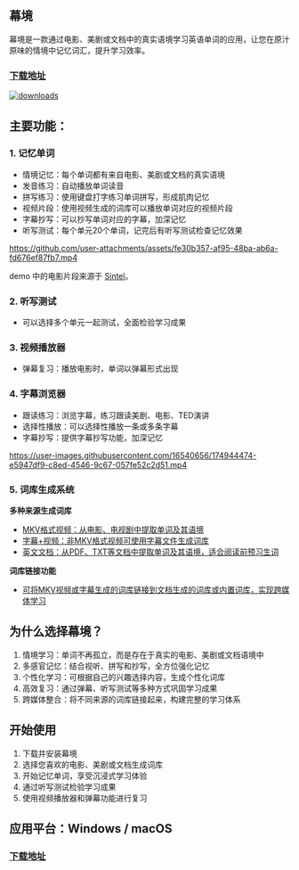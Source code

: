 ## 幕境
幕境是一款通过电影、美剧或文档中的真实语境学习英语单词的应用，让您在原汁原味的情境中记忆词汇，提升学习效率。
### [下载地址](https://github.com/tangshimin/MuJing/releases)
[![downloads](https://img.shields.io/github/downloads/tangshimin/MuJing/total?style=for-the-badge&logo=download&logoColor=white)](https://github.com/tangshimin/MuJing/releases)

## 主要功能：

### 1. 记忆单词
   - 情境记忆：每个单词都有来自电影、美剧或文档的真实语境
   - 发音练习：自动播放单词读音
   - 拼写练习：使用键盘打字练习单词拼写，形成肌肉记忆
   - 视频片段：使用视频生成的词库可以播放单词对应的视频片段
   - 字幕抄写：可以抄写单词对应的字幕，加深记忆
   - 听写测试：每个单元20个单词，记完后有听写测试检查记忆效果

   https://github.com/user-attachments/assets/fe30b357-af95-48ba-ab6a-fd676ef87fb7.mp4

   demo 中的电影片段来源于 [Sintel](https://www.youtube.com/watch?v=eRsGyueVLvQ)。


### 2. 听写测试
- 可以选择多个单元一起测试，全面检验学习成果

### 3. 视频播放器
  - 弹幕复习：播放电影时，单词以弹幕形式出现


### 4. 字幕浏览器
   - 跟读练习：浏览字幕，练习跟读美剧、电影、TED演讲
   - 选择性播放：可以选择性播放一条或多条字幕
   - 字幕抄写：提供字幕抄写功能，加深记忆

   https://user-images.githubusercontent.com/16540656/174944474-e5947df9-c8ed-4546-9c67-057fe52c2d51.mp4


### 5. 词库生成系统
**多种来源生成词库**
- [MKV格式视频：从电影、电视剧中提取单词及其语境](https://github.com/tangshimin/MuJing/wiki/%E5%A6%82%E4%BD%95%E7%94%A8-MKV-%E8%A7%86%E9%A2%91%E7%94%9F%E6%88%90%E8%AF%8D%E5%BA%93)
- [字幕+视频：非MKV格式视频可使用字幕文件生成词库](https://github.com/tangshimin/MuJing/wiki/%E5%A6%82%E4%BD%95%E7%94%A8%E5%AD%97%E5%B9%95%E7%94%9F%E6%88%90%E8%AF%8D%E5%BA%93)
- [英文文档：从PDF、TXT等文档中提取单词及其语境，适合阅读前预习生词](https://github.com/tangshimin/MuJing/wiki/%E5%A6%82%E4%BD%95%E7%94%A8%E6%96%87%E6%A1%A3%E7%94%9F%E6%88%90%E8%AF%8D%E5%BA%93)

**词库链接功能**
- [可将MKV视频或字幕生成的词库链接到文档生成的词库或内置词库，实现跨媒体学习](https://github.com/tangshimin/MuJing/wiki/%E9%93%BE%E6%8E%A5%E5%AD%97%E5%B9%95%E8%AF%8D%E5%BA%93)


## 为什么选择幕境？

1. 情境学习：单词不再孤立，而是存在于真实的电影、美剧或文档语境中
2. 多感官记忆：结合视听、拼写和抄写，全方位强化记忆
3. 个性化学习：可根据自己的兴趣选择内容，生成个性化词库
4. 高效复习：通过弹幕、听写测试等多种方式巩固学习成果
5. 跨媒体整合：将不同来源的词库链接起来，构建完整的学习体系

## 开始使用

1. 下载并安装幕境
2. 选择您喜欢的电影、美剧或文档生成词库
3. 开始记忆单词，享受沉浸式学习体验
4. 通过听写测试检验学习成果
5. 使用视频播放器和弹幕功能进行复习

## 应用平台：Windows / macOS
### [下载地址](https://github.com/tangshimin/MuJing/releases)

